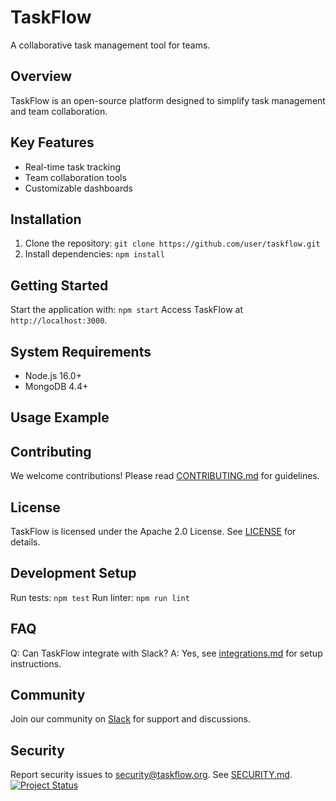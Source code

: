 # TaskFlow
A collaborative task management tool for teams.
## Overview
TaskFlow is an open-source platform designed to simplify task management and team collaboration.
## Key Features
- Real-time task tracking
- Team collaboration tools
- Customizable dashboards
## Installation
1. Clone the repository: `git clone https://github.com/user/taskflow.git`
2. Install dependencies: `npm install`
## Getting Started
Start the application with: `npm start`
Access TaskFlow at `http://localhost:3000`.
## System Requirements
- Node.js 16.0+
- MongoDB 4.4+
## Usage Example

## Contributing
We welcome contributions! Please read [CONTRIBUTING.md](CONTRIBUTING.md) for guidelines.
## License
TaskFlow is licensed under the Apache 2.0 License. See [LICENSE](LICENSE) for details.
## Development Setup
Run tests: `npm test`
Run linter: `npm run lint`
## FAQ
Q: Can TaskFlow integrate with Slack?
A: Yes, see [integrations.md](docs/integrations.md) for setup instructions.
## Community
Join our community on [Slack](https://taskflow-community.slack.com) for support and discussions.
## Security
Report security issues to security@taskflow.org. See [SECURITY.md](SECURITY.md).
[![Project Status](https://img.shields.io/badge/status-active-brightgreen)](https://github.com/user/taskflow)
